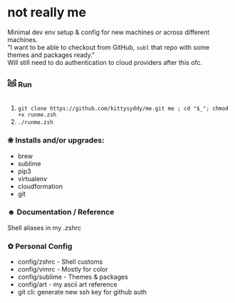 # not really me

Minimal dev env setup & config for new machines or across different machines.  
"I want to be able to checkout from GitHub, `subl` that repo with some themes and packages ready."  
Will still need to do authentication to cloud providers after this ofc.


### ཐིཋྀ Run 

1. `git clone https://github.com/kittysyddy/me.git me ; cd "$_"; chmod +x runme.zsh`
1. `./runme.zsh`


### ❀ Installs and/or upgrades:

* brew
* sublime
* pip3
* virtualenv
* cloudformation
* git


### ☻ Documentation / Reference

Shell aliases in my .zshrc


### ✿ Personal Config

* config/zshrc - Shell customs
* config/vimrc - Mostly for color
* config/sublime - Themes & packages
* config/art - my ascii art reference
* git cli: generate new ssh key for github auth
